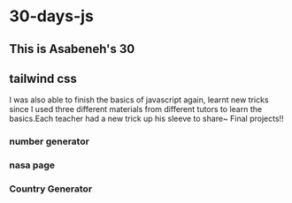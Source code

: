 # 30-days-js

## This is Asabeneh's 30 



## tailwind css
I was also able to finish the basics of javascript again, learnt new tricks since I used three different materials from different tutors to learn the basics.Each teacher had a new trick up his sleeve to share~
Final projects!!
<h3>number generator</h3>
<h3>nasa page</h3>
<h3>Country Generator</h3>

